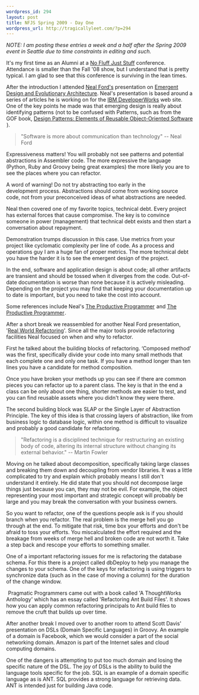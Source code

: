 ```yaml
--- 
wordpress_id: 294
layout: post
title: NFJS Spring 2009 - Day One
wordpress_url: http://tragicallyleet.com/?p=294
---
```

<em>NOTE: I am posting these entries a week and a half after the Spring 2009 event in Seattle due to time constraints in editing and such.</em>

It's my first time as an Alumni at a <a href="http://nofluffjuststuff.com">No Fluff Just Stuff</a> conference. Attendance is smaller than the Fall '08 show, but I understand that is pretty typical. I am glad to see that this conference is surviving in the lean times.

After the introduction I attended <a href="http://nealford.com">Neal Ford's</a> presentation on <a href="http://nealford.com/downloads/conferences/canonical/Neal_Ford-Emergent_Design_and_Evolutionary_Architecture-slides.pdf">Emergent Design and Evolutionary Architecture</a>. Neal's presentation is based around a series of articles he is working on for the <a href="http://www.ibm.com/developerworks/java/library/j-eaed1/">IBM DeveloperWorks</a> web site. One of the key points he made was that emerging design is really about identifying patterns (not to be confused with Patterns, such as from the GOF book, <a href="http://www.amazon.com/gp/product/0201633612?ie=UTF8&tag=tragicallyl33-20&linkCode=as2&camp=1789&creative=390957&creativeASIN=0201633612">Design Patterns: Elements of Reusable Object-Oriented Software</a><img src="http://www.assoc-amazon.com/e/ir?t=tragicallyl33-20&l=as2&o=1&a=0201633612" width="1" height="1" border="0" alt="" style="border:none !important; margin:0px !important;" />).

<blockquote>"Software is more about communication than technology" -- Neal Ford</blockquote>

Expressiveness matters! You will probably not see patterns and potential abstractions in Assembler code. The more expressive the language (Python, Ruby and Groovy being great examples) the more likely you are to see the places where you can refactor.

A word of warning! Do not try abstracting too early in the development process. Abstractions should come from working source code, not from your preconceived ideas of what abstractions are needed.

Neal then covered one of my favorite topics, technical debt. Every project has external forces that cause compromise. The key is to convince someone in power (management) that technical debt exists and then start a conversation about repayment.

Demonstration trumps discussion in this case. Use metrics from your project like cyclomatic complexity per line of code. As a process and operations guy I am a huge fan of proper metrics. The more technical debt you have the harder it is to see the emergent design of the project.

In the end, software and application design is about code; all other artifacts are transient and should be tossed when it diverges from the code. Out-of-date documentation is worse than none because it is actively misleading. Depending on the project you may find that keeping your documentation up to date is important, but you need to take the cost into account.

Some references include Neal's <a href="http://www.amazon.com/gp/product/0596519788?ie=UTF8&tag=tragicallyl33-20&linkCode=as2&camp=1789&creative=390957&creativeASIN=0596519788">The Productive Programmer</a><img src="http://www.assoc-amazon.com/e/ir?t=tragicallyl33-20&l=as2&o=1&a=0596519788" width="1" height="1" border="0" alt="" style="border:none !important; margin:0px !important;" /> and <a href="http://www.amazon.com/gp/product/0596519788?ie=UTF8&tag=tragicallyl33-20&linkCode=as2&camp=1789&creative=390957&creativeASIN=0596519788">The Productive Programmer</a><img src="http://www.assoc-amazon.com/e/ir?t=tragicallyl33-20&l=as2&o=1&a=0596519788" width="1" height="1" border="0" alt="" style="border:none !important; margin:0px !important;" />.

<!-- NOTE - XRAY FOR ECLIPSE -->After a short break we reassembled for another Neal Ford presentation, '<a href="http://nealford.com/downloads/conferences/canonical/Neal_Ford-Real_World_Refactoring-slides.pdf">Real World Refactoring</a>'. Since all the major tools provide refactoring facilities Neal focused on when and why to refactor.

First he talked about the building blocks of refactoring. ‘Composed method’ was the first, specifically divide your code into many small methods that each complete one and only one task. If you have a method longer than ten lines you have a candidate for method composition.

Once you have broken your methods up you can see if there are common pieces you can refactor up to a parent class. The key is that in the end a class can be only about one thing, shorter methods are easier to test, and you can find reusable assets where you didn't know they were there.

The second building block was SLAP or the Single Layer of Abstraction Principle. The key of this idea is that crossing layers of abstraction, like from business logic to database logic, within one method is difficult to visualize and probably a good candidate for refactoring.

<blockquote>"Refactoring is a disciplined technique for restructuring an existing body of code, altering its internal structure without changing its external behavior." -- Martin Fowler</blockquote>

Moving on he talked about decomposition, specifically taking large classes and breaking them down and decoupling from vendor libraries. It was a little complicated to try and explain which probably means I still don't understand it entirely. He did state that you should not decompose large things just because you can, they may not be evil. For example, the object representing your most important and strategic concept will probably be large and you may break the conversation with your business owners.

So you want to refactor, one of the questions people ask is if you should branch when you refactor. The real problem is the merge hell you go through at the end. To mitigate that risk, time box your efforts and don't be afraid to toss your efforts. You miscalculated the effort required and the breakage from weeks of merge hell and broken code are not worth it. Take a step back and rescope your efforts to something smaller.

One of a important refactoring issues for me is refactoring the database schema. For this there is a project called dbDeploy to help you manage the changes to your schema. One of the keys for refactoring is using triggers to synchronize data (such as in the case of moving a column) for the duration of the change window.

<a href="http://www.amazon.com/gp/product/193435614X?ie=UTF8&amp;tag=tragicallyl33-20&amp;linkCode=as2&amp;camp=1789&amp;creative=390957&amp;creativeASIN=193435614X"><img src="https://images-na.ssl-images-amazon.com/images/I/51%2BDJ2%2BWuAL._SL160_.jpg" border="0" alt="" align="right"/></a><img style="border:none !important; margin:0px !important;" src="http://www.assoc-amazon.com/e/ir?t=tragicallyl33-20&amp;l=as2&amp;o=1&amp;a=193435614X" border="0" alt="" width="1" height="1" />
Pragmatic Programmers came out with a book called 'A ThoughtWorks Anthology' which has an essay called 'Refactoring Ant Build Files'. It shows how you can apply common refactoring principals to Ant build files to remove the cruft that builds up over time.

After another break I moved over to another room to attend Scott Davis' presentation on DSLs (Domain Specific Languages) in Groovy. An example of a domain is Facebook, which we would consider a part of the social networking domain. Amazon is part of the Internet sales and cloud computing domains.

One of the dangers is attempting to put too much domain and losing the specific nature of the DSL. The joy of DSLs is the ability to build the language tools specific for the job. SQL is an example of a domain specific language as is ANT. SQL provides a strong language for retrieving data. ANT is intended just for building Java code.
